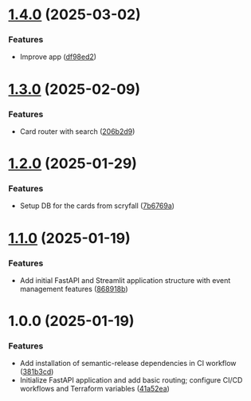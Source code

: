 # [1.4.0](https://github.com/Trofleb/mtg-api/compare/v1.3.0...v1.4.0) (2025-03-02)


### Features

* Improve app ([df98ed2](https://github.com/Trofleb/mtg-api/commit/df98ed22d79a2ca72cffa89fab1214fedde89658))

# [1.3.0](https://github.com/Trofleb/mtg-api/compare/v1.2.0...v1.3.0) (2025-02-09)


### Features

* Card router with search ([206b2d9](https://github.com/Trofleb/mtg-api/commit/206b2d98af8f8683ab39fe7780ab94cea7938587))

# [1.2.0](https://github.com/Trofleb/mtg-api/compare/v1.1.0...v1.2.0) (2025-01-29)


### Features

* Setup DB for the cards from scryfall ([7b6769a](https://github.com/Trofleb/mtg-api/commit/7b6769a0202bc6ef833387d83b4e4ae27f400369))

# [1.1.0](https://github.com/Trofleb/mtg-api/compare/v1.0.0...v1.1.0) (2025-01-19)


### Features

* Add initial FastAPI and Streamlit application structure with event management features ([868918b](https://github.com/Trofleb/mtg-api/commit/868918bb6140e0e45e51b9afd8b5528d8da10a54))

# 1.0.0 (2025-01-19)


### Features

* Add installation of semantic-release dependencies in CI workflow ([381b3cd](https://github.com/Trofleb/mtg-api/commit/381b3cd0b03362152ef0ecb7ba760c7cdb6677cf))
* Initialize FastAPI application and add basic routing; configure CI/CD workflows and Terraform variables ([41a52ea](https://github.com/Trofleb/mtg-api/commit/41a52ea97a30b59f284917d28d20dcd3dd4f7c6c))
